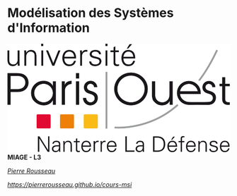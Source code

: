 # Modélisation des Systèmes d'Information

![Université Paris Ouest Nanterre La Défense](images/logo-paris-x.png) 
**MIAGE - L3**

*[Pierre Rousseau][mail]*

*https://pierrerousseau.github.io/cours-msi*

[mail]: mailto:pierre.rousseau@u-paris10.fr